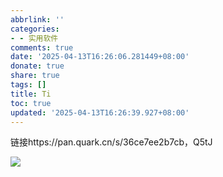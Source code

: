 ```yaml
---
abbrlink: ''
categories:
- - 实用软件
comments: true
date: '2025-04-13T16:26:06.281449+08:00'
donate: true
share: true
tags: []
title: Ti
toc: true
updated: '2025-04-13T16:26:39.927+08:00'
---
```

链接https://pan.quark.cn/s/36ce7ee2b7cb，Q5tJ

![](https://cdn.jsdmirror.com/gh/JiangKaslana/picture/20250413165553691.png)
